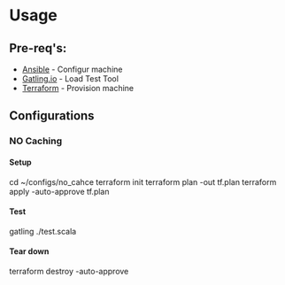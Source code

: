 # Usage

## Pre-req's:
 - [Ansible](https://www.ansible.com/) - Configur machine
 - [Gatling.io](https://gatling.io/) - Load Test Tool
 - [Terraform](https://www.terraform.io/) - Provision machine


## Configurations
### NO Caching

#### Setup
cd ~/configs/no_cahce
terraform init
terraform plan -out tf.plan
terraform apply -auto-approve tf.plan

#### Test
gatling ./test.scala

#### Tear down
terraform destroy -auto-approve
